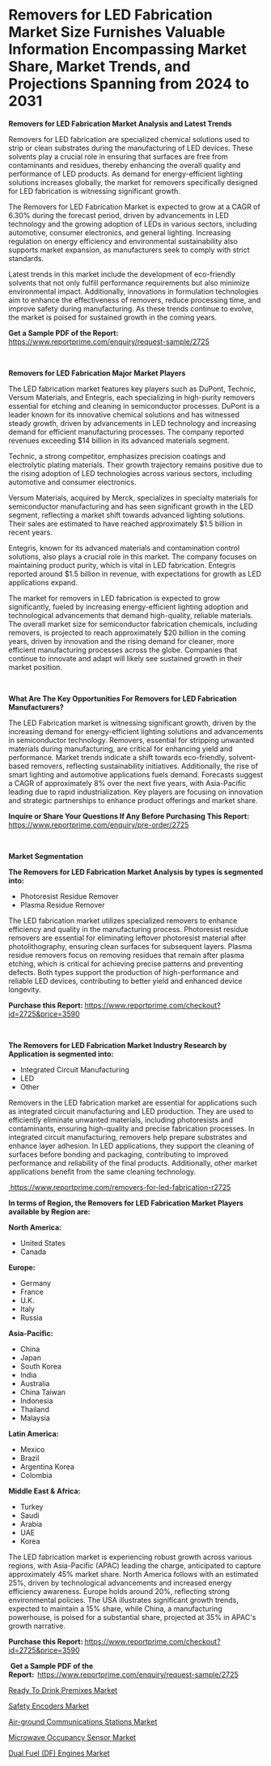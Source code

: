 <p><h1>Removers for LED Fabrication Market Size Furnishes Valuable Information Encompassing Market Share, Market Trends, and Projections Spanning from 2024 to 2031</h1></p><p><strong>Removers for LED Fabrication Market Analysis and Latest Trends</strong></p>
<p><p>Removers for LED fabrication are specialized chemical solutions used to strip or clean substrates during the manufacturing of LED devices. These solvents play a crucial role in ensuring that surfaces are free from contaminants and residues, thereby enhancing the overall quality and performance of LED products. As demand for energy-efficient lighting solutions increases globally, the market for removers specifically designed for LED fabrication is witnessing significant growth.</p><p>The Removers for LED Fabrication Market is expected to grow at a CAGR of 6.30% during the forecast period, driven by advancements in LED technology and the growing adoption of LEDs in various sectors, including automotive, consumer electronics, and general lighting. Increasing regulation on energy efficiency and environmental sustainability also supports market expansion, as manufacturers seek to comply with strict standards.</p><p>Latest trends in this market include the development of eco-friendly solvents that not only fulfill performance requirements but also minimize environmental impact. Additionally, innovations in formulation technologies aim to enhance the effectiveness of removers, reduce processing time, and improve safety during manufacturing. As these trends continue to evolve, the market is poised for sustained growth in the coming years.</p></p>
<p><strong>Get a Sample PDF of the Report:&nbsp;</strong> <a href="https://www.reportprime.com/enquiry/request-sample/2725?utm_campaign=1110&utm_medium=2&utm_source=Github&utm_content=ia&utm_term=10102024&utm_id=removers-for-led-fabrication">https://www.reportprime.com/enquiry/request-sample/2725</a></p>
<p>&nbsp;</p>
<p><strong>Removers for LED Fabrication Major Market Players</strong></p>
<p><p>The LED fabrication market features key players such as DuPont, Technic, Versum Materials, and Entegris, each specializing in high-purity removers essential for etching and cleaning in semiconductor processes. DuPont is a leader known for its innovative chemical solutions and has witnessed steady growth, driven by advancements in LED technology and increasing demand for efficient manufacturing processes. The company reported revenues exceeding $14 billion in its advanced materials segment.</p><p>Technic, a strong competitor, emphasizes precision coatings and electrolytic plating materials. Their growth trajectory remains positive due to the rising adoption of LED technologies across various sectors, including automotive and consumer electronics. </p><p>Versum Materials, acquired by Merck, specializes in specialty materials for semiconductor manufacturing and has seen significant growth in the LED segment, reflecting a market shift towards advanced lighting solutions. Their sales are estimated to have reached approximately $1.5 billion in recent years.</p><p>Entegris, known for its advanced materials and contamination control solutions, also plays a crucial role in this market. The company focuses on maintaining product purity, which is vital in LED fabrication. Entegris reported around $1.5 billion in revenue, with expectations for growth as LED applications expand.</p><p>The market for removers in LED fabrication is expected to grow significantly, fueled by increasing energy-efficient lighting adoption and technological advancements that demand high-quality, reliable materials. The overall market size for semiconductor fabrication chemicals, including removers, is projected to reach approximately $20 billion in the coming years, driven by innovation and the rising demand for cleaner, more efficient manufacturing processes across the globe. Companies that continue to innovate and adapt will likely see sustained growth in their market position.</p></p>
<p>&nbsp;</p>
<p><strong>What Are The Key Opportunities For Removers for LED Fabrication Manufacturers?</strong></p>
<p><p>The LED Fabrication market is witnessing significant growth, driven by the increasing demand for energy-efficient lighting solutions and advancements in semiconductor technology. Removers, essential for stripping unwanted materials during manufacturing, are critical for enhancing yield and performance. Market trends indicate a shift towards eco-friendly, solvent-based removers, reflecting sustainability initiatives. Additionally, the rise of smart lighting and automotive applications fuels demand. Forecasts suggest a CAGR of approximately 8% over the next five years, with Asia-Pacific leading due to rapid industrialization. Key players are focusing on innovation and strategic partnerships to enhance product offerings and market share.</p></p>
<p><strong>Inquire or Share Your Questions If Any Before Purchasing This Report:</strong> <a href="https://www.reportprime.com/enquiry/pre-order/2725?utm_campaign=1110&utm_medium=2&utm_source=Github&utm_content=ia&utm_term=10102024&utm_id=removers-for-led-fabrication">https://www.reportprime.com/enquiry/pre-order/2725</a></p>
<p>&nbsp;</p>
<p><strong>Market Segmentation</strong></p>
<p><strong>The Removers for LED Fabrication Market Analysis by types is segmented into:</strong></p>
<p><ul><li>Photoresist Residue Remover</li><li>Plasma Residue Remover</li></ul></p>
<p><p>The LED fabrication market utilizes specialized removers to enhance efficiency and quality in the manufacturing process. Photoresist residue removers are essential for eliminating leftover photoresist material after photolithography, ensuring clean surfaces for subsequent layers. Plasma residue removers focus on removing residues that remain after plasma etching, which is critical for achieving precise patterns and preventing defects. Both types support the production of high-performance and reliable LED devices, contributing to better yield and enhanced device longevity.</p></p>
<p><strong>Purchase this Report:&nbsp;</strong><a href="https://www.reportprime.com/checkout?id=2725&price=3590&utm_campaign=1110&utm_medium=2&utm_source=Github&utm_content=ia&utm_term=10102024&utm_id=removers-for-led-fabrication">https://www.reportprime.com/checkout?id=2725&price=3590</a></p>
<p>&nbsp;</p>
<p><strong>The Removers for LED Fabrication Market Industry Research by Application is segmented into:</strong></p>
<p><ul><li>Integrated Circuit Manufacturing</li><li>LED</li><li>Other</li></ul></p>
<p><p>Removers in the LED fabrication market are essential for applications such as integrated circuit manufacturing and LED production. They are used to efficiently eliminate unwanted materials, including photoresists and contaminants, ensuring high-quality and precise fabrication processes. In integrated circuit manufacturing, removers help prepare substrates and enhance layer adhesion. In LED applications, they support the cleaning of surfaces before bonding and packaging, contributing to improved performance and reliability of the final products. Additionally, other market applications benefit from the same cleaning technology.</p></p>
<p><a href="https://www.reportprime.com/removers-for-led-fabrication-r2725?utm_campaign=1110&utm_medium=2&utm_source=Github&utm_content=ia&utm_term=10102024&utm_id=removers-for-led-fabrication">&nbsp;https://www.reportprime.com/removers-for-led-fabrication-r2725</a></p>
<p><strong>In terms of Region, the Removers for LED Fabrication Market Players available by Region are:</strong></p>
<p>
    <p> <strong> North America: </strong>
        <ul>
            <li>United States</li>
            <li>Canada</li>
        </ul>
        </p> 
    <p> <strong> Europe: </strong>
        <ul>
            <li>Germany</li>
            <li>France</li>
            <li>U.K.</li>
            <li>Italy</li>
            <li>Russia</li>
        </ul>
        </p> 
    <p> <strong> Asia-Pacific: </strong>
        <ul>
            <li>China</li>
            <li>Japan</li>
            <li>South Korea</li>
            <li>India</li>
            <li>Australia</li>
            <li>China Taiwan</li>
            <li>Indonesia</li>
            <li>Thailand</li>
            <li>Malaysia</li>
        </ul>
        </p> 
    <p> <strong> Latin America: </strong>
        <ul>
            <li>Mexico</li>
            <li>Brazil</li>
            <li>Argentina Korea</li>
            <li>Colombia</li>
        </ul>
        </p> 
    <p> <strong> Middle East & Africa: </strong>
        <ul>
            <li>Turkey</li>
            <li>Saudi</li>
            <li>Arabia</li>
            <li>UAE</li>
            <li>Korea</li>
        </ul>
    </p>
    </p>
<p><p>The LED fabrication market is experiencing robust growth across various regions, with Asia-Pacific (APAC) leading the charge, anticipated to capture approximately 45% market share. North America follows with an estimated 25%, driven by technological advancements and increased energy efficiency awareness. Europe holds around 20%, reflecting strong environmental policies. The USA illustrates significant growth trends, expected to maintain a 15% share, while China, a manufacturing powerhouse, is poised for a substantial share, projected at 35% in APAC's growth narrative.</p></p>
<p><strong>Purchase this Report: </strong><a href="https://www.reportprime.com/checkout?id=2725&price=3590&utm_campaign=1110&utm_medium=2&utm_source=Github&utm_content=ia&utm_term=10102024&utm_id=removers-for-led-fabrication">https://www.reportprime.com/checkout?id=2725&price=3590</a></p>
<p>&nbsp;<strong>Get a Sample PDF of the Report:&nbsp;&nbsp;</strong><a href="https://www.reportprime.com/enquiry/request-sample/2725?utm_campaign=1110&utm_medium=2&utm_source=Github&utm_content=ia&utm_term=10102024&utm_id=removers-for-led-fabrication">https://www.reportprime.com/enquiry/request-sample/2725</a></p>
<p><strong></strong></p>
<p><p><a href="https://issuu.com/reportprime-2/docs/ready-to-drink-premixes-market-size_e4cbbe4af0cd1f?utm_campaign=1110&utm_medium=2&utm_source=Github&utm_content=ia&utm_term=10102024&utm_id=removers-for-led-fabrication">Ready To Drink Premixes Market</a></p><p><a href="https://github.com/benjigwozdzus/Market-Research-Report-List-1/blob/main/safety-encoders-market.md?utm_campaign=1110&utm_medium=2&utm_source=Github&utm_content=ia&utm_term=10102024&utm_id=removers-for-led-fabrication">Safety Encoders Market</a></p><p><a href="https://www.linkedin.com/pulse/air-ground-communications-stations-market-outlook-current-assessment-lzfve?utm_campaign=1110&utm_medium=2&utm_source=Github&utm_content=ia&utm_term=10102024&utm_id=removers-for-led-fabrication">Air-ground Communications Stations Market</a></p><p><a href="https://github.com/vitacbq/Market-Research-Report-List-1/blob/main/microwave-occupancy-sensor-market.md?utm_campaign=1110&utm_medium=2&utm_source=Github&utm_content=ia&utm_term=10102024&utm_id=removers-for-led-fabrication">Microwave Occupancy Sensor Market</a></p><p><a href="https://www.linkedin.com/pulse/decoding-dual-fuel-df-engines-industry-dynamics-strategic-imperatives-6pfde?utm_campaign=1110&utm_medium=2&utm_source=Github&utm_content=ia&utm_term=10102024&utm_id=removers-for-led-fabrication">Dual Fuel (DF) Engines Market</a></p></p>